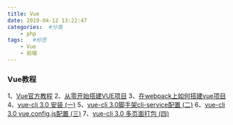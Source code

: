 ```yaml
---
title: Vue
date: 2019-04-12 13:22:47
categories:  #分类
    - php
tags:   #标签
    - Vue
    - 前端
---
```


### Vue教程
1、[Vue官方教程](https://cn.vuejs.org/v2/guide/installation.html)
2、[从零开始搭建VUE项目](https://www.cnblogs.com/cczlovexw/p/7691786.html)
3、[在webpack上如何搭建vue项目](http://www.php.cn/js-tutorial-403721.html)
4、[vue-cli 3.0 安装 (一)](https://www.jianshu.com/p/ce6f7264967a)
5、[vue-cli 3.0脚手架cli-service配置 (二)](https://www.jianshu.com/p/d50e543223b8)
6、[vue-cli 3.0 vue.config.js配置 (三)](https://www.jianshu.com/p/6b9f56145df2)
7、[vue-cli 3.0 多页面打包 (四)](https://www.jianshu.com/p/2db75dbeb0d9)

